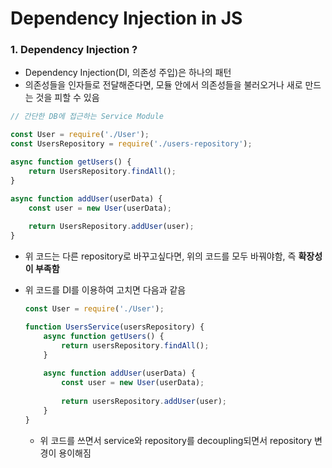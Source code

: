 # Dependency Injection in JS

### 1. Dependency Injection ?

- Dependency Injection(DI, 의존성 주입)은 하나의 패턴
- 의존성들을 인자들로 전달해준다면, 모듈 안에서 의존성들을 불러오거나 새로 만드는 것을 피할 수 있음

```javascript
// 간단한 DB에 접근하는 Service Module

const User = require('./User');
const UsersRepository = require('./users-repository');

async function getUsers() {
    return UsersRepository.findAll();
}

async function addUser(userData) {
    const user = new User(userData);
    
    return UsersRepository.addUser(user);
}
```
   - 위 코드는 다른 repository로 바꾸고싶다면, 위의 코드를 모두 바꿔야함, 즉 **확장성이 부족함**

   - 위 코드를 DI를 이용하여 고치면 다음과 같음

     ```javascript
     const User = require('./User');
     
     function UsersService(usersRepository) {
         async function getUsers() {
             return usersRepository.findAll();
         }
         
         async function addUser(userData) {
             const user = new User(userData);
             
             return usersRepository.addUser(user);
         }
     }
     ```

     - 위 코드를 쓰면서 service와 repository를 decoupling되면서 repository 변경이 용이해짐



